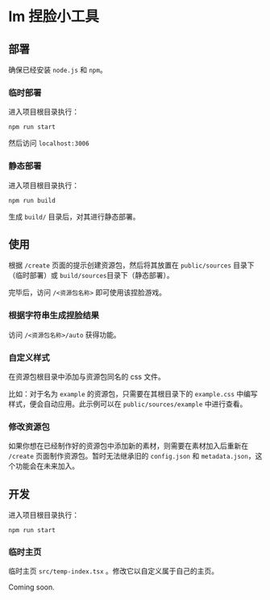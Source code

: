 # lm 捏脸小工具

## 部署

确保已经安装 `node.js` 和 `npm`。

### 临时部署

进入项目根目录执行：

```
npm run start
```

然后访问 `localhost:3006`

### 静态部署

进入项目根目录执行：

```
npm run build
```

生成 `build/` 目录后，对其进行静态部署。

## 使用

根据 `/create` 页面的提示创建资源包，然后将其放置在 `public/sources` 目录下（临时部署）或 `build/sources`目录下（静态部署）。

完毕后，访问 `/<资源包名称>` 即可使用该捏脸游戏。

### 根据字符串生成捏脸结果

访问 `/<资源包名称>/auto` 获得功能。

### 自定义样式

在资源包根目录中添加与资源包同名的 css 文件。

比如：对于名为 `example` 的资源包，只需要在其根目录下的 `example.css` 中编写样式，便会自动应用。此示例可以在 `public/sources/example` 中进行查看。

### 修改资源包

如果你想在已经制作好的资源包中添加新的素材，则需要在素材加入后重新在 `/create` 页面制作资源包。暂时无法继承旧的 `config.json` 和 `metadata.json`，这个功能会在未来加入。

## 开发

进入项目根目录执行：

```
npm run start
```

### 临时主页

临时主页 `src/temp-index.tsx` 。修改它以自定义属于自己的主页。

Coming soon.